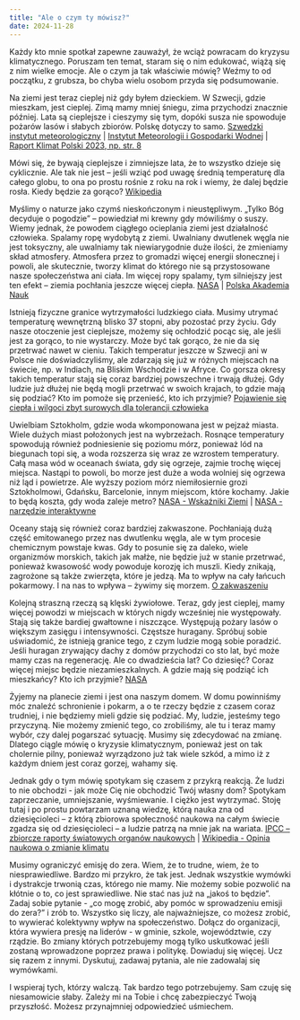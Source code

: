 ```yaml
---
title: "Ale o czym ty mówisz?"
date: 2024-11-28
---
```


Każdy kto mnie spotkał zapewne zauważył, że wciąż powracam do kryzysu klimatycznego. Poruszam ten temat, staram się o nim edukować, wiążą się z nim wielke emocje. Ale o czym ja tak właściwie mówię? Weźmy to od początku, z grubsza, bo chyba wielu osobom przyda się podsumowanie.

Na ziemi jest teraz cieplej niż gdy byłem dzieckiem. W Szwecji, gdzie mieszkam, jest cieplej. Zimą mamy mniej śniegu, zima przychodzi znacznie później. Lata są cieplejsze i cieszymy się tym, dopóki susza nie spowoduje pożarów lasów i słabych zbiorów. Polskę dotyczy to samo.
[Szwedzki instytut meteorologiczny](https://www.smhi.se/kunskapsbanken/klimat/sveriges-klimat/temperaturens-okning-i-sverige-sedan-1800-talet-1.158913) | 
[Instytut Meteorologii i Gospodarki Wodnej](https://www.imgw.pl/badania-nauka/klimat) |
[Raport Klimat Polski 2023, np. str. 8](https://www.imgw.pl/sites/default/files/2024-05/imgw-pib_klimat_polski_2023_raport.pdf)

Mówi się, że bywają cieplejsze i zimniejsze lata, że to wszystko dzieje się cyklicznie. Ale tak nie jest – jeśli wziąć pod uwagę średnią temperaturę dla całego globu, to ona po prostu rośnie z roku na rok i wiemy, że dalej będzie rosła. Kiedy będzie za gorąco? 
[Wikipedia](https://en.wikipedia.org/wiki/Global_surface_temperature)

Myślimy o naturze jako czymś nieskończonym i nieustępliwym. „Tylko Bóg decyduje o pogodzie” – powiedział mi krewny gdy mówiliśmy o suszy. Wiemy jednak, że powodem ciągłego ocieplania ziemi jest działalność człowieka. Spalamy ropę wydobytą z ziemi. Uwalniany dwutlenek węgla nie jest toksyczny, ale uwalniamy tak niewiarygodnie duże ilości, że zmieniamy skład atmosfery. Atmosfera przez to gromadzi więcej energii słonecznej i powoli, ale skutecznie, tworzy klimat do którego nie są przystosowane nasze społeczeństwa ani ciała. Im więcej ropy spalamy, tym silniejszy jest ten efekt – ziemia pochłania jeszcze więcej ciepła.
[NASA](https://science.nasa.gov/climate-change/causes/) |
[Polska Akademia Nauk](https://pan.pl/90-naukowcow-z-45-krajow-we-wspolnym-stanowisku-dot-zmiany-klimatu/)

Istnieją fizyczne granice wytrzymałości ludzkiego ciała. Musimy utrymać temperaturę wewnętrzną blisko 37 stopni, aby pozostać przy życiu. Gdy nasze otoczenie jest cieplejsze, możemy się ochłodzić pocąc się, ale jeśli jest za gorąco, to nie wystarczy. Może być tak gorąco, że nie da się przetrwać nawet w cieniu. Takich temperatur jeszcze w Szwecji ani w Polsce nie doświadczyliśmy, ale zdarzają się już w różnych miejscach na świecie, np. w Indiach, na Bliskim Wschodzie i w Afryce. Co gorsza okresy takich temperatur stają się coraz bardziej powszechne i trwają dłużej. Gdy ludzie już dłużej nie będą mogli przetrwać w swoich krajach, to gdzie mają się podziać? Kto im pomoże się przenieść, kto ich przyjmie?
[Pojawienie się ciepła i wilgoci zbyt surowych dla tolerancji człowieka](https://www.science.org/doi/10.1126/sciadv.aaw1838)

Uwielbiam Sztokholm, gdzie woda wkomponowana jest w pejzaż miasta. Wiele dużych miast położonych jest na wybrzeżach. Rosnące temperatury spowodują również podniesienie się poziomu mórz, ponieważ lód na biegunach topi się, a woda rozszerza się wraz ze wzrostem temperatury. Całą masa wód w oceanach świata, gdy się ogrzeje, zajmie trochę więcej miejsca. Nastąpi to powoli, bo morze jest duże a woda wolniej się ogrzewa niż ląd i powietrze. Ale wyższy poziom mórz niemiłosiernie grozi Sztokholmowi, Gdańsku, Barcelonie, innym miejscom, które kochamy. Jakie to będą koszta, gdy woda zaleje metro?
[NASA - Wskaźniki Ziemi](https://climate.nasa.gov/vital-signs/sea-level/?intent=121) | 
[NASA - narzędzie interaktywne](https://sealevel.nasa.gov/ipcc-ar6-sea-level-projection-tool)

Oceany stają się również coraz bardziej zakwaszone. Pochłaniają dużą część emitowanego przez nas dwutlenku węgla, ale w tym procesie chemicznym powstaje kwas. Gdy to posunie się za daleko, wiele organizmów morskich, takich jak małże, nie będzie już w stanie przetrwać, ponieważ kwasowość wody powoduje korozję ich muszli. Kiedy znikają, zagrożone są także zwierzęta, które je jedzą. Ma to wpływ na cały łańcuch pokarmowy. I na nas to wpływa – żywimy się morzem. 
[O zakwaszeniu](https://oceanservice.noaa.gov/facts/acidification.html)

Kolejną straszną rzeczą są klęski żywiołowe. Teraz, gdy jest cieplej, mamy więcej powodzi w miejscach w których nigdy wcześniej nie występowały. Stają się także bardiej gwałtowne i niszczące. Występują pożary lasów o większym zasięgu i intensywności. Częstsze huragany. Spróbuj sobie uświadomić, że istnieją granice tego, z czym ludzie mogą sobie poradzić. Jeśli huragan zrywający dachy z domów przychodzi co sto lat, być może mamy czas na regenerację. Ale co dwadzieścia lat? Co dziesięć? Coraz więcej miejsc będzie niezamieszkalnych. A gdzie mają się podziąć ich mieszkańcy? Kto ich przyjmie?
[NASA](https://science.nasa.gov/climate-change/extreme-weather/)

Żyjemy na planecie ziemi i jest ona naszym domem. W domu powinniśmy móc znaleźć schronienie i pokarm, a o te rzeczy będzie z czasem coraz trudniej, i nie będziemy mieli gdzie się podziać. My, ludzie, jesteśmy tego przyczyną. Nie możemy zmienić tego, co zrobiliśmy, ale tu i teraz mamy wybór, czy dalej pogarszać sytuację. Musimy się zdecydować na zmianę. Dlatego ciągle mówię o kryzysie klimatycznym, ponieważ jest on tak cholernie pilny, ponieważ wyrządzono już tak wiele szkód, a mimo iż z każdym dniem jest coraz gorzej, wahamy się.

Jednak gdy o tym mówię spotykam się czasem z przykrą reakcją. Że ludzi to nie obchodzi - jak może Cię nie obchodzić Twój własny dom? Spotykam zaprzeczanie, umniejszanie, wyśmiewanie. I ciężko jest wytrzymać. Stoję tutaj i po prostu powtarzam uznaną wiedzę, którą nauka zna od dziesięcioleci – z którą zbiorowa społeczność naukowa na całym świecie zgadza się od dziesięcioleci – a ludzie patrzą na mnie jak na wariata. 
[IPCC – zbiorcze raporty światowych organów naukowych](https://www.ipcc.ch/site/assets/uploads/2024/04/IPCCFactSheet_WhatisIPCC.pdf) | 
[Wikipedia - Opinia naukowa o zmianie klimatu](https://pl.wikipedia.org/wiki/Opinia_naukowa_o_zmianie_klimatu)

Musimy ograniczyć emisję do zera. Wiem, że to trudne, wiem, że to niesprawiedliwe. Bardzo mi przykro, że tak jest. Jednak wszystkie wymówki i dystrakcje trwonią czas, którego nie mamy. Nie możemy sobie pozwolić na kłótnie o to, co jest sprawiedliwe. Nie stać nas już na „jakoś to będzie”. Zadaj sobie pytanie - „co mogę zrobić, aby pomóc w sprowadzeniu emisji do zera?” i zrób to. Wszystko się liczy, ale najważniejsze, co możesz zrobić, to wywierać kolektywny wpływ na społeczeństwo. Dołącz do organizacji, która wywiera presję na liderów - w gminie, szkole, województwie, czy rządzie. Bo zmiany których potrzebujemy mogą tylko uskutkować jeśli zostaną wprowadzone poprzez prawa i politykę. Dowiaduj się więcej. Ucz się razem z innymi. Dyskutuj, zadawaj pytania, ale nie zadowalaj się wymówkami.

I wspieraj tych, którzy walczą. Tak bardzo tego potrzebujemy. Sam czuję się niesamowicie słaby. Zależy mi na Tobie i chcę zabezpieczyć Twoją przyszłość. Możesz przynajmniej odpowiedzieć uśmiechem.
